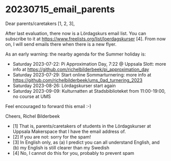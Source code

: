 # 20230715_email_parents

Dear parents/caretakers [1, 2, 3],

After last evaluation, there now is a Lördagskurs email list.
You can subscribe to it at https://www.freelists.org/list/loerdagskurser [4].
From now on, I will send emails there when there is a new flyer.

As an early warning: the nearby agenda for the Summer holiday is:

 * Saturday 2023-07-22: Pi Approximation Day, 7:22 @ Uppsala Slott:
   more info at https://github.com/richelbilderbeek/pi_approximation_day
 * Saturday 2023-07-29: Start online Sommarturnering:
   more info at https://github.com/richelbilderbeek/ums_0ad_turnering_2023
 * Saturday 2023-08-26: Lördagskurser start again
 * Saturday 2023-09-09: Kulturnatten at Stadsbiblioteket from 11:00-19:00, no course at UMS

Feel encouraged to forward this email :-)

Cheers, Richel Bilderbeek

 * [1] That is, parents/caretakers of students in the Lördagskurser at Uppsala
   Makerspace that I have the email address of.
 * [2] If you are not: sorry for the spam!
 * [3] In English only, as
     (a) I predict you can all understand English, and
     (b) my English is still clearer than my Swedish
 * [4] No, I cannot do this for you, probably to prevent spam

